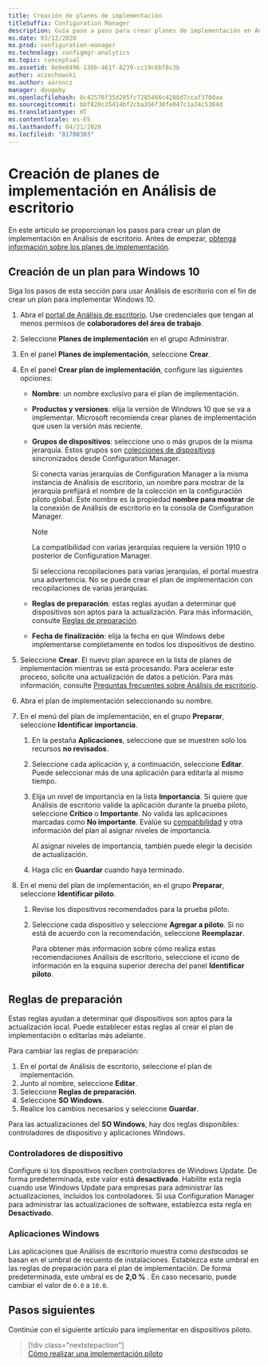```yaml
---
title: Creación de planes de implementación
titleSuffix: Configuration Manager
description: Guía paso a paso para crear planes de implementación en Análisis de escritorio.
ms.date: 03/12/2020
ms.prod: configuration-manager
ms.technology: configmgr-analytics
ms.topic: conceptual
ms.assetid: 8e0e8496-136b-461f-8239-cc19c6b78c3b
author: aczechowski
ms.author: aaroncz
manager: dougeby
ms.openlocfilehash: 8c42576f35d285fc7285466c4208d7ccaf370daa
ms.sourcegitcommit: bbf820c35414bf2cba356f30fe047c1a34c5384d
ms.translationtype: HT
ms.contentlocale: es-ES
ms.lasthandoff: 04/21/2020
ms.locfileid: "81708303"
---
```

# <a name="how-to-create-deployment-plans-in-desktop-analytics"></a>Creación de planes de implementación en Análisis de escritorio

En este artículo se proporcionan los pasos para crear un plan de implementación en Análisis de escritorio. Antes de empezar, [obtenga información sobre los planes de implementación](about-deployment-plans.md).

## <a name="create-a-plan-for-windows-10"></a>Creación de un plan para Windows 10

Siga los pasos de esta sección para usar Análisis de escritorio con el fin de crear un plan para implementar Windows 10.

1. Abra el [portal de Análisis de escritorio](https://aka.ms/desktopanalytics). Use credenciales que tengan al menos permisos de **colaboradores del área de trabajo**.  

2. Seleccione **Planes de implementación** en el grupo Administrar.  

3. En el panel **Planes de implementación**, seleccione **Crear**.  

4. En el panel **Crear plan de implementación**, configure las siguientes opciones:  

    - **Nombre**: un nombre exclusivo para el plan de implementación.  

    - **Productos y versiones**: elija la versión de Windows 10 que se va a implementar. Microsoft recomienda crear planes de implementación que usen la versión más reciente.  

    - **Grupos de dispositivos**: seleccione uno o más grupos de la misma jerarquía. Estos grupos son [colecciones de dispositivos](connect-configmgr.md#bkmk_Collections) sincronizados desde Configuration Manager.

        Si conecta varias jerarquías de Configuration Manager a la misma instancia de Análisis de escritorio, un nombre para mostrar de la jerarquía prefijará el nombre de la colección en la configuración piloto global. Este nombre es la propiedad **nombre para mostrar** de la conexión de Análisis de escritorio en la consola de Configuration Manager.<!-- 4814075 -->

        > [!NOTE]
        > La compatibilidad con varias jerarquías requiere la versión 1910 o posterior de Configuration Manager.
        >
        > Si selecciona recopilaciones para varias jerarquías, el portal muestra una advertencia. No se puede crear el plan de implementación con recopilaciones de varias jerarquías.<!-- 4814075 -->

    - **Reglas de preparación**: estas reglas ayudan a determinar qué dispositivos son aptos para la actualización. Para más información, consulte [Reglas de preparación](#readiness-rules).  

    - **Fecha de finalización**: elija la fecha en que Windows debe implementarse completamente en todos los dispositivos de destino.  

5. Seleccione **Crear**. El nuevo plan aparece en la lista de planes de implementación mientras se está procesando. Para acelerar este proceso, solicite una actualización de datos a petición. Para más información, consulte [Preguntas frecuentes sobre Análisis de escritorio](faq.md#can-i-reduce-the-amount-of-time-it-takes-for-data-to-refresh-in-my-desktop-analytics-portal).  

6. Abra el plan de implementación seleccionando su nombre.  

7. En el menú del plan de implementación, en el grupo **Preparar**, seleccione **Identificar importancia**.  

    1. En la pestaña **Aplicaciones**, seleccione que se muestren solo los recursos **no revisados**.  

    2. Seleccione cada aplicación y, a continuación, seleccione **Editar**. Puede seleccionar más de una aplicación para editarla al mismo tiempo.  

    3. Elija un nivel de importancia en la lista **Importancia**. Si quiere que Análisis de escritorio valide la aplicación durante la prueba piloto, seleccione **Crítico** o **Importante**. No valida las aplicaciones marcadas como **No importante**. Evalúe su [compatibilidad](compat-assessment.md) y otra información del plan al asignar niveles de importancia.  

        Al asignar niveles de importancia, también puede elegir la decisión de actualización.  

    4. Haga clic en **Guardar** cuando haya terminado.  

8. En el menú del plan de implementación, en el grupo **Preparar**, seleccione **Identificar piloto**.  

    1. Revise los dispositivos recomendados para la prueba piloto.  

    2. Seleccione cada dispositivo y seleccione **Agregar a piloto**. Si no está de acuerdo con la recomendación, seleccione **Reemplazar**.  

        Para obtener más información sobre cómo realiza estas recomendaciones Análisis de escritorio, seleccione el icono de información en la esquina superior derecha del panel **Identificar piloto**.

## <a name="readiness-rules"></a>Reglas de preparación

Estas reglas ayudan a determinar qué dispositivos son aptos para la actualización local. Puede establecer estas reglas al crear el plan de implementación o editarlas más adelante.

Para cambiar las reglas de preparación:

1. En el portal de Análisis de escritorio, seleccione el plan de implementación.
1. Junto al nombre, seleccione **Editar**.
1. Seleccione **Reglas de preparación**.
1. Seleccione **SO Windows**.
1. Realice los cambios necesarios y seleccione **Guardar**.

Para las actualizaciones del **SO Windows**, hay dos reglas disponibles: controladores de dispositivo y aplicaciones Windows.

### <a name="device-drivers"></a>Controladores de dispositivo

Configure si los dispositivos reciben controladores de Windows Update. De forma predeterminada, este valor está **desactivado**. Habilite esta regla cuando use Windows Update para empresas para administrar las actualizaciones, incluidos los controladores. Si usa Configuration Manager para administrar las actualizaciones de software, establezca esta regla en **Desactivado**.

### <a name="windows-applications"></a>Aplicaciones Windows

Las aplicaciones que Análisis de escritorio muestra como *destacadas* se basan en el umbral de recuento de instalaciones. Establezca este umbral en las reglas de preparación para el plan de implementación. De forma predeterminada, este umbral es de **2,0 %** . En caso necesario, puede cambiar el valor de `0.0` a `10.0`.


## <a name="next-steps"></a>Pasos siguientes

Continúe con el siguiente artículo para implementar en dispositivos piloto.
> [!div class="nextstepaction"]  
> [Cómo realizar una implementación piloto](deploy-pilot.md)  
